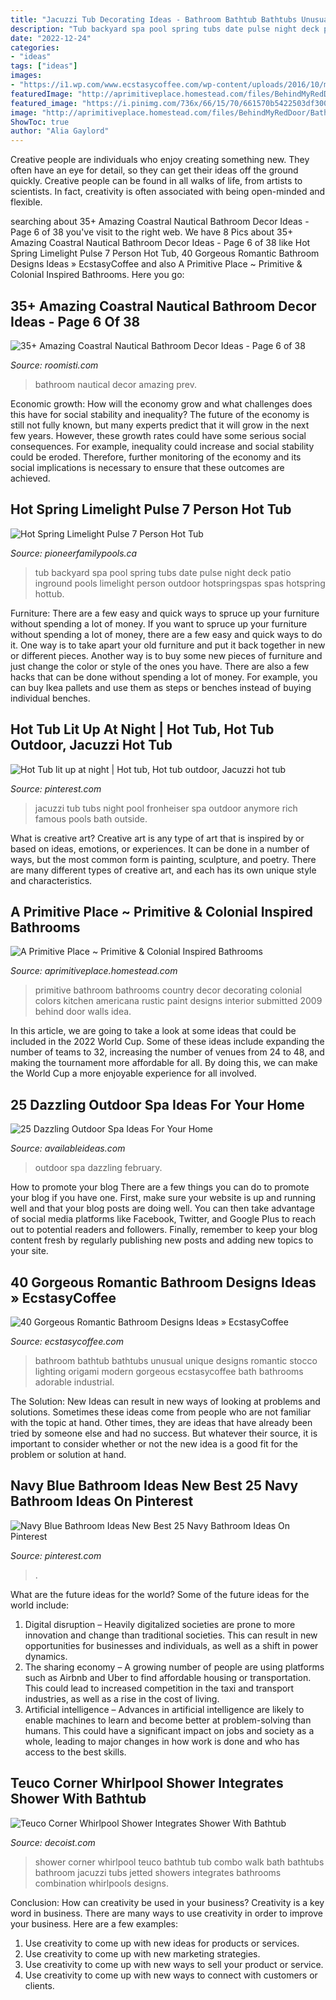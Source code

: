 ```yaml
---
title: "Jacuzzi Tub Decorating Ideas - Bathroom Bathtub Bathtubs Unusual Unique Designs Romantic Stocco Lighting Origami Modern Gorgeous Ecstasycoffee Bath Bathrooms Adorable Industrial"
description: "Tub backyard spa pool spring tubs date pulse night deck patio inground pools limelight person outdoor hotspringspas spas hotspring hottub"
date: "2022-12-24"
categories:
- "ideas"
tags: ["ideas"]
images:
- "https://i1.wp.com/www.ecstasycoffee.com/wp-content/uploads/2016/10/modern-Romantic-bathroom-ideas.jpg?resize=550%2C778"
featuredImage: "http://aprimitiveplace.homestead.com/files/BehindMyRedDoor/Bathroom/1.JPG"
featured_image: "https://i.pinimg.com/736x/66/15/70/661570b5422503df30052234a42edab0.jpg"
image: "http://aprimitiveplace.homestead.com/files/BehindMyRedDoor/Bathroom/1.JPG"
ShowToc: true
author: "Alia Gaylord"
---
```



Creative people are individuals who enjoy creating something new. They often have an eye for detail, so they can get their ideas off the ground quickly. Creative people can be found in all walks of life, from artists to scientists. In fact, creativity is often associated with being open-minded and flexible.

	

		
searching about 35+ Amazing Coastral Nautical Bathroom Decor Ideas - Page 6 of 38 you've visit to the right web. We have 8 Pics about 35+ Amazing Coastral Nautical Bathroom Decor Ideas - Page 6 of 38 like Hot Spring Limelight Pulse 7 Person Hot Tub, 40 Gorgeous Romantic Bathroom Designs Ideas » EcstasyCoffee and also A Primitive Place ~ Primitive &amp; Colonial Inspired Bathrooms. Here you go:
		
    
## 35+ Amazing Coastral Nautical Bathroom Decor Ideas - Page 6 Of 38

<img loading=lazy src="https://roomisti.com/wp-content/uploads/2018/11/35-Amazing-Coastral-Nautical-Bathroom-Decor-Ideas-06.jpg" onerror="this.onerror=null;this.src='https://tse4.mm.bing.net/th?id=OIP.qaAt-frZv3-H1WF26dE36wHaLH&amp;pid=15.1';" alt="35+ Amazing Coastral Nautical Bathroom Decor Ideas - Page 6 of 38">

_Source: roomisti.com_

>bathroom nautical decor amazing prev. 

	

Economic growth: How will the economy grow and what challenges does this have for social stability and inequality?
The future of the economy is still not fully known, but many experts predict that it will grow in the next few years. However, these growth rates could have some serious social consequences. For example, inequality could increase and social stability could be eroded. Therefore, further monitoring of the economy and its social implications is necessary to ensure that these outcomes are achieved.

    
## Hot Spring Limelight Pulse 7 Person Hot Tub

<img loading=lazy src="https://www.pioneerfamilypools.ca/wp-content/uploads/2015/12/Hot-Spring-Limelight-2012-Pulse-Lifestyle-01.jpg" onerror="this.onerror=null;this.src='https://tse2.mm.bing.net/th?id=OIP.Q09cxwthwVaS4EI-ur-C5wHaJ3&amp;pid=15.1';" alt="Hot Spring Limelight Pulse 7 Person Hot Tub">

_Source: pioneerfamilypools.ca_

>tub backyard spa pool spring tubs date pulse night deck patio inground pools limelight person outdoor hotspringspas spas hotspring hottub. 

	

Furniture: There are a few easy and quick ways to spruce up your furniture without spending a lot of money.
If you want to spruce up your furniture without spending a lot of money, there are a few easy and quick ways to do it. One way is to take apart your old furniture and put it back together in new or different pieces. Another way is to buy some new pieces of furniture and just change the color or style of the ones you have. There are also a few hacks that can be done without spending a lot of money. For example, you can buy Ikea pallets and use them as steps or benches instead of buying individual benches.

    
## Hot Tub Lit Up At Night | Hot Tub, Hot Tub Outdoor, Jacuzzi Hot Tub

<img loading=lazy src="https://i.pinimg.com/736x/66/15/70/661570b5422503df30052234a42edab0.jpg" onerror="this.onerror=null;this.src='https://tse2.mm.bing.net/th?id=OIP.WHQ77FcRYtpVqcQEAeA6EgHaLG&amp;pid=15.1';" alt="Hot Tub lit up at night | Hot tub, Hot tub outdoor, Jacuzzi hot tub">

_Source: pinterest.com_

>jacuzzi tub tubs night pool fronheiser spa outdoor anymore rich famous pools bath outside. 

	

What is creative art?
Creative art is any type of art that is inspired by or based on ideas, emotions, or experiences. It can be done in a number of ways, but the most common form is painting, sculpture, and poetry. There are many different types of creative art, and each has its own unique style and characteristics.

    
## A Primitive Place ~ Primitive &amp; Colonial Inspired Bathrooms

<img loading=lazy src="http://aprimitiveplace.homestead.com/files/BehindMyRedDoor/Bathroom/1.JPG" onerror="this.onerror=null;this.src='https://tse3.mm.bing.net/th?id=OIP.U6VpQWVn5VI4JCCDqQKSTAHaJ4&amp;pid=15.1';" alt="A Primitive Place ~ Primitive &amp; Colonial Inspired Bathrooms">

_Source: aprimitiveplace.homestead.com_

>primitive bathroom bathrooms country decor decorating colonial colors kitchen americana rustic paint designs interior submitted 2009 behind door walls idea. 

	

In this article, we are going to take a look at some ideas that could be included in the 2022 World Cup. Some of these ideas include expanding the number of teams to 32, increasing the number of venues from 24 to 48, and making the tournament more affordable for all. By doing this, we can make the World Cup a more enjoyable experience for all involved.

    
## 25 Dazzling Outdoor Spa Ideas For Your Home

<img loading=lazy src="http://availableideas.com/wp-content/uploads/2015/09/Outdoor-Spa-Ideas-For-Your-Home-19.jpg" onerror="this.onerror=null;this.src='https://tse4.mm.bing.net/th?id=OIP.vLDQ2PsSagPknvpuW96PbQHaJ4&amp;pid=15.1';" alt="25 Dazzling Outdoor Spa Ideas For Your Home">

_Source: availableideas.com_

>outdoor spa dazzling february. 

	

How to promote your blog
There are a few things you can do to promote your blog if you have one. First, make sure your website is up and running well and that your blog posts are doing well. You can then take advantage of social media platforms like Facebook, Twitter, and Google Plus to reach out to potential readers and followers. Finally, remember to keep your blog content fresh by regularly publishing new posts and adding new topics to your site.

    
## 40 Gorgeous Romantic Bathroom Designs Ideas » EcstasyCoffee

<img loading=lazy src="https://i1.wp.com/www.ecstasycoffee.com/wp-content/uploads/2016/10/modern-Romantic-bathroom-ideas.jpg?resize=550%2C778" onerror="this.onerror=null;this.src='https://tse2.mm.bing.net/th?id=OIP.cUXK2aiodd7gOYv0WD7pZwHaKe&amp;pid=15.1';" alt="40 Gorgeous Romantic Bathroom Designs Ideas » EcstasyCoffee">

_Source: ecstasycoffee.com_

>bathroom bathtub bathtubs unusual unique designs romantic stocco lighting origami modern gorgeous ecstasycoffee bath bathrooms adorable industrial. 

	

The Solution:
New Ideas can result in new ways of looking at problems and solutions. Sometimes these ideas come from people who are not familiar with the topic at hand. Other times, they are ideas that have already been tried by someone else and had no success. But whatever their source, it is important to consider whether or not the new idea is a good fit for the problem or solution at hand.

    
## Navy Blue Bathroom Ideas New Best 25 Navy Bathroom Ideas On Pinterest

<img loading=lazy src="https://i.pinimg.com/736x/6a/75/c4/6a75c46011bdd686536e4af6c3d8d146.jpg" onerror="this.onerror=null;this.src='https://tse2.mm.bing.net/th?id=OIP.iMUx0-SOlreikresrBPkPAHaLJ&amp;pid=15.1';" alt="Navy Blue Bathroom Ideas New Best 25 Navy Bathroom Ideas On Pinterest">

_Source: pinterest.com_

>. 

	

What are the future ideas for the world?
Some of the future ideas for the world include:
1. Digital disruption – Heavily digitalized societies are prone to more innovation and change than traditional societies. This can result in new opportunities for businesses and individuals, as well as a shift in power dynamics.
2. The sharing economy – A growing number of people are using platforms such as Airbnb and Uber to find affordable housing or transportation. This could lead to increased competition in the taxi and transport industries, as well as a rise in the cost of living.
3. Artificial intelligence – Advances in artificial intelligence are likely to enable machines to learn and become better at problem-solving than humans. This could have a significant impact on jobs and society as a whole, leading to major changes in how work is done and who has access to the best skills.

    
## Teuco Corner Whirlpool Shower Integrates Shower With Bathtub

<img loading=lazy src="http://cdn.decoist.com/wp-content/uploads/2011/11/Teuco-Corner-Whirlpool-Shower-3.jpg" onerror="this.onerror=null;this.src='https://tse3.mm.bing.net/th?id=OIP.i5gjkGokz-fvMDZJxA9qVQHaKd&amp;pid=15.1';" alt="Teuco Corner Whirlpool Shower Integrates Shower With Bathtub">

_Source: decoist.com_

>shower corner whirlpool teuco bathtub tub combo walk bath bathtubs bathroom jacuzzi tubs jetted showers integrates bathrooms combination whirlpools designs. 

	

Conclusion: How can creativity be used in your business?
Creativity is a key word in business. There are many ways to use creativity in order to improve your business. Here are a few examples:
1. Use creativity to come up with new ideas for products or services.
2. Use creativity to come up with new marketing strategies.
3. Use creativity to come up with new ways to sell your product or service.
4. Use creativity to come up with new ways to connect with customers or clients.

